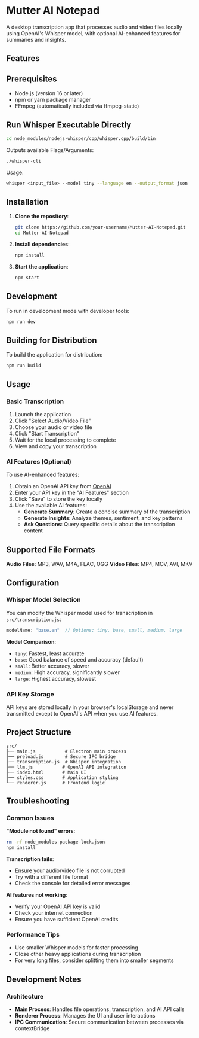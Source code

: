 # Mutter AI Notepad

A  desktop transcription app that processes audio and video files locally using OpenAI's Whisper model, with optional AI-enhanced features for summaries and insights.


## Features


## Prerequisites

- Node.js (version 16 or later)
- npm or yarn package manager
- FFmpeg (automatically included via ffmpeg-static)

## Run Whisper Executable Directly

``` bash
cd node_modules/nodejs-whisper/cpp/whisper.cpp/build/bin
```

Outputs available Flags/Arguments:
```bash
./whisper-cli
```

Usage:
```bash
whisper <input_file> --model tiny --language en --output_format json
```


## Installation

1. **Clone the repository**:
   ```bash
   git clone https://github.com/your-username/Mutter-AI-Notepad.git
   cd Mutter-AI-Notepad
   ```

2. **Install dependencies**:
   ```bash
   npm install
   ```

3. **Start the application**:
   ```bash
   npm start
   ```

## Development

To run in development mode with developer tools:

```bash
npm run dev
```

## Building for Distribution

To build the application for distribution:

```bash
npm run build
```

## Usage

### Basic Transcription

1. Launch the application
2. Click "Select Audio/Video File" 
3. Choose your audio or video file
4. Click "Start Transcription"
5. Wait for the local processing to complete
6. View and copy your transcription

### AI Features (Optional)

To use AI-enhanced features:

1. Obtain an OpenAI API key from [OpenAI](https://platform.openai.com)
2. Enter your API key in the "AI Features" section
3. Click "Save" to store the key locally
4. Use the available AI features:
   - **Generate Summary**: Create a concise summary of the transcription
   - **Generate Insights**: Analyze themes, sentiment, and key patterns
   - **Ask Questions**: Query specific details about the transcription content

## Supported File Formats

**Audio Files**: MP3, WAV, M4A, FLAC, OGG
**Video Files**: MP4, MOV, AVI, MKV

## Configuration

### Whisper Model Selection

You can modify the Whisper model used for transcription in `src/transcription.js`:

```javascript
modelName: "base.en"  // Options: tiny, base, small, medium, large
```

**Model Comparison**:
- `tiny`: Fastest, least accurate
- `base`: Good balance of speed and accuracy (default)
- `small`: Better accuracy, slower
- `medium`: High accuracy, significantly slower
- `large`: Highest accuracy, slowest

### API Key Storage

API keys are stored locally in your browser's localStorage and never transmitted except to OpenAI's API when you use AI features.

## Project Structure

```
src/
├── main.js           # Electron main process
├── preload.js        # Secure IPC bridge
├── transcription.js  # Whisper integration
├── llm.js           # OpenAI API integration
├── index.html       # Main UI
├── styles.css       # Application styling
└── renderer.js      # Frontend logic
```

## Troubleshooting

### Common Issues

**"Module not found" errors**: 
```bash
rm -rf node_modules package-lock.json
npm install
```

**Transcription fails**:
- Ensure your audio/video file is not corrupted
- Try with a different file format
- Check the console for detailed error messages

**AI features not working**:
- Verify your OpenAI API key is valid
- Check your internet connection
- Ensure you have sufficient OpenAI credits

### Performance Tips

- Use smaller Whisper models for faster processing
- Close other heavy applications during transcription
- For very long files, consider splitting them into smaller segments

## Development Notes

### Architecture

- **Main Process**: Handles file operations, transcription, and AI API calls
- **Renderer Process**: Manages the UI and user interactions
- **IPC Communication**: Secure communication between processes via contextBridge

